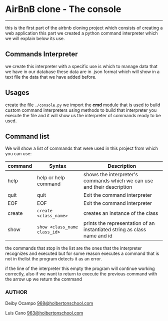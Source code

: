 # AirBnB clone - The console
---

this is the first part of the airbnb cloning project which consists of creating a web application this part we created a python command interpreter which we will explain below its use.

## Commands Interpreter

we create this interpreter with a specific use is which to manage data that we have in our database these data are in .json format which will show in a text file the data that we have added before.

## Usages

create the file `./console.py` we import the **cmd** module that is used to build custom command interpreters using methods to build that interpreter
you execute the file and it will show us the interpreter of commands ready to be used.

## Command list

We will show a list of commands that were used in this project from which you can use:

| command | Syntax | Description |
| --- | --- | --- |
| help | help or help command | shows the interpreter's commands which we can use and their description |
| quit | quit | Exit the command interpreter |
| EOF | EOF | Exit the command interpreter |
| create | `create <class_name>` | creates an instance of the class |
|show | `show <class_name class_id>` | prints the representation of an instantiated string as class name and id |

the commands that stop in the list are the ones that the interpreter recognizes and executed but for some reason executes a command that is not in thelist the program detects it as an error.

if the line of the interpreter this empty the program will continue working correctly, also if we want to return to execute the previous command with the arrow up we return the command 

### AUTHOR

Deiby Ocampo <968@holbertonschool.com>

Luis Cano <963@holbertonschool.com>
